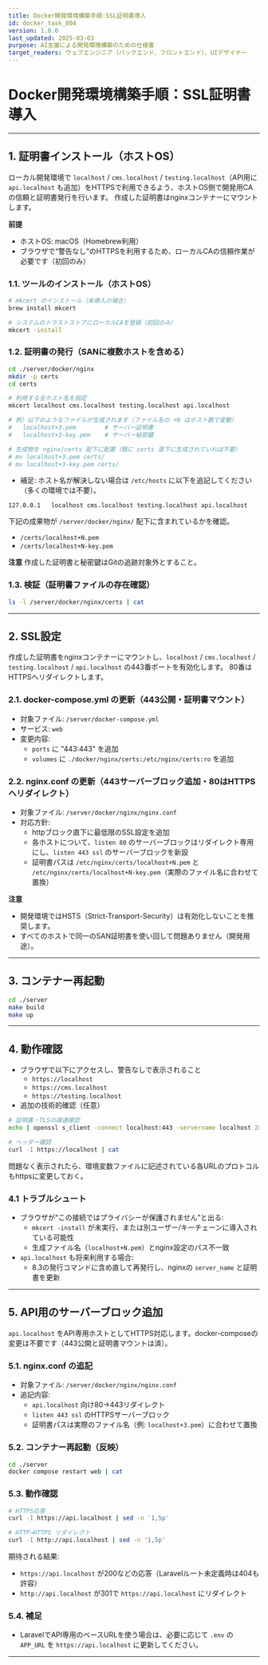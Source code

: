 ```yaml
---
title: Docker開発環境構築手順:SSL証明書導入
id: docker_task_004
version: 1.0.0
last_updated: 2025-03-03
purpose: AI支援による開発環境構築のための仕様書
target_readers: ウェブエンジニア（バックエンド、フロントエンド）、UIデザイナー
---
```


# Docker開発環境構築手順：SSL証明書導入

---

## 1. 証明書インストール（ホストOS）

ローカル開発環境で `localhost` / `cms.localhost` / `testing.localhost`（API用に `api.localhost` も追加）をHTTPSで利用できるよう、ホストOS側で開発用CAの信頼と証明書発行を行います。
作成した証明書はnginxコンテナーにマウントします。

**前提**
- ホストOS: macOS（Homebrew利用）
- ブラウザで“警告なし”のHTTPSを利用するため、ローカルCAの信頼作業が必要です（初回のみ）

### 1.1. ツールのインストール（ホストOS）

```bash
# mkcert のインストール（未導入の場合）
brew install mkcert

# システムのトラストストアにローカルCAを登録（初回のみ）
mkcert -install
```

### 1.2. 証明書の発行（SANに複数ホストを含める）

```bash
cd ./server/docker/nginx
mkdir -p certs
cd certs

# 利用する全ホスト名を指定
mkcert localhost cms.localhost testing.localhost api.localhost

# 例）以下のようなファイルが生成されます（ファイル名の +N はホスト数で変動）
#   localhost+3.pem        # サーバー証明書
#   localhost+3-key.pem    # サーバー秘密鍵

# 生成物を nginx/certs 配下に配置（既に certs 直下に生成されていれば不要）
# mv localhost+3.pem certs/
# mv localhost+3-key.pem certs/
```

- 補足: ホスト名が解決しない場合は `/etc/hosts` に以下を追記してください（多くの環境では不要）。

```text
127.0.0.1   localhost cms.localhost testing.localhost api.localhost
```

下記の成果物が `/server/docker/nginx/` 配下に含まれているかを確認。

- `/certs/localhost+N.pem`
- `/certs/localhost+N-key.pem`

**注意**
作成した証明書と秘密鍵はGitの追跡対象外とすること。

### 1.3. 検証（証明書ファイルの存在確認）

```bash
ls -l /server/docker/nginx/certs | cat
```

---

## 2. SSL設定

作成した証明書をnginxコンテナーにマウントし、`localhost` / `cms.localhost` / `testing.localhost` / `api.localhost` の443番ポートを有効化します。
80番はHTTPSへリダイレクトします。

### 2.1. docker-compose.yml の更新（443公開・証明書マウント）

- 対象ファイル: `/server/docker-compose.yml`
- サービス: `web`
- 変更内容:
  - `ports` に "443:443" を追加
  - `volumes` に `./docker/nginx/certs:/etc/nginx/certs:ro` を追加

### 2.2. nginx.conf の更新（443サーバーブロック追加・80はHTTPSへリダイレクト）

- 対象ファイル: `/server/docker/nginx/nginx.conf`
- 対応方針:
  - httpブロック直下に最低限のSSL設定を追加
  - 各ホストについて、`listen 80` のサーバーブロックはリダイレクト専用にし、`listen 443 ssl` のサーバーブロックを新設
  - 証明書パスは `/etc/nginx/certs/localhost+N.pem` と `/etc/nginx/certs/localhost+N-key.pem`（実際のファイル名に合わせて置換）

**注意**
- 開発環境ではHSTS（Strict-Transport-Security）は有効化しないことを推奨します。
- すべてのホストで同一のSAN証明書を使い回して問題ありません（開発用途）。

---

## 3. コンテナー再起動

```bash
cd ./server
make build
make up
```

---

## 4. 動作確認

- ブラウザで以下にアクセスし、警告なしで表示されること
  - `https://localhost`
  - `https://cms.localhost`
  - `https://testing.localhost`
- 追加の技術的確認（任意）

```bash
# 証明書・TLSの疎通確認
echo | openssl s_client -connect localhost:443 -servername localhost 2>/dev/null | openssl x509 -noout -subject -issuer

# ヘッダー確認
curl -I https://localhost | cat
```

問題なく表示されたら、環境変数ファイルに記述されている各URLのプロトコルもhttpsに変更しておく。

### 4.1 トラブルシュート

- ブラウザが“この接続ではプライバシーが保護されません”と出る:
  - `mkcert -install` が未実行、または別ユーザー/キーチェーンに導入されている可能性
  - 生成ファイル名（`localhost+N.pem`）とnginx設定のパス不一致
- `api.localhost` も将来利用する場合:
  - 8.3の発行コマンドに含め直して再発行し、nginxの `server_name` と証明書を更新

---

## 5. API用のサーバーブロック追加

`api.localhost` をAPI専用ホストとしてHTTPS対応します。docker-composeの変更は不要です（443公開と証明書マウントは済）。

### 5.1. nginx.conf の追記

- 対象ファイル: `/server/docker/nginx/nginx.conf`
- 追記内容:
  - `api.localhost` 向け80→443リダイレクト
  - `listen 443 ssl` のHTTPSサーバーブロック
  - 証明書パスは実際のファイル名（例: `localhost+3.pem`）に合わせて置換

### 5.2. コンテナー再起動（反映）

```bash
cd ./server
docker compose restart web | cat
```

### 5.3. 動作確認

```bash
# HTTPS応答
curl -I https://api.localhost | sed -n '1,5p'

# HTTP→HTTPS リダイレクト
curl -I http://api.localhost | sed -n '1,5p'
```

期待される結果:
- `https://api.localhost` が200などの応答（Laravelルート未定義時は404も許容）
- `http://api.localhost` が301で `https://api.localhost` にリダイレクト

### 5.4. 補足
- LaravelでAPI専用のベースURLを使う場合は、必要に応じて `.env` の `APP_URL` を `https://api.localhost` に更新してください。

---

